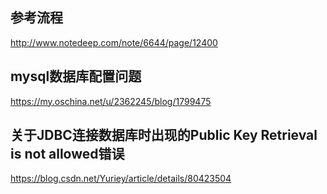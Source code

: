 ## 参考流程

http://www.notedeep.com/note/6644/page/12400

## mysql数据库配置问题

https://my.oschina.net/u/2362245/blog/1799475

## 关于JDBC连接数据库时出现的Public Key Retrieval is not allowed错误

https://blog.csdn.net/Yuriey/article/details/80423504

